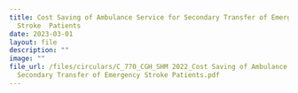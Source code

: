 ```yaml
---
title: Cost Saving of Ambulance Service for Secondary Transfer of Emergency
  Stroke  Patients
date: 2023-03-01
layout: file
description: ""
image: ""
file_url: /files/circulars/C_770_CGH_SHM 2022_Cost Saving of Ambulance Service for
  Secondary Transfer of Emergency Stroke Patients.pdf
---
```

